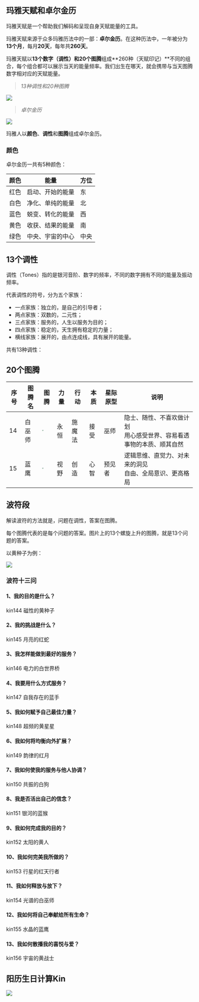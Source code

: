 ## 玛雅天赋和卓尔金历

玛雅天赋是一个帮助我们解码和呈现自身天赋能量的工具。

玛雅天赋来源于众多玛雅历法中的一部：**卓尔金历**。在这种历法中，一年被分为**13个月**，每月**20天**，每年共**260天**。

玛雅天赋以**13个数字（调性）**和**20个图腾**组成**260种（天赋印记）**不同的组合，每个组合都可以展示当天的能量频率。我们出生在哪天，就会携带与当天图腾数字相对应的天赋能量。

> *13种调性和20种图腾*

![](img/s5-5-001.png)

> *卓尔金历*

![](img/s5-5-002.png)

玛雅人以**颜色**、**调性**和**图腾**组成卓尔金历。

### 颜色

卓尔金历一共有5种颜色：

颜色|能量|方位
---|---|---
红色|启动、开始的能量|东
白色|净化、单纯的能量|北
蓝色|蜕变、转化的能量|西
黄色|收获、结果的能量|南
绿色|中央、宇宙的中心|中央

## 13个调性

调性（Tones）指的是银河音阶、数字的频率，不同的数字拥有不同的能量及振动频率。

代表调性的符号，分为五个家族：

- 一点家族：独立的，是自己的引导者；
- 两点家族：双数的，二元性；
- 三点家族：服务的，人生以服务为目的；
- 四点家族：稳定的，天生拥有稳定的力量；
- 横线家族：展开的，由点连成线，具有展开的能量。

共有13种调性：

## 20个图腾

序号|图腾名|图腾|力量|行动|本质|星际原型|说明
---|---|---|---|---|---|---|---
14|白巫师|<img src="img/s5-5-014.png"  style="zoom: 20%;" />|永恒|施魔法|接受|巫师|隐士、随性、不喜欢做计划<br>用心感受世界、容易看透事物的本质、顺其自然
15|蓝鹰|<img src="img/s5-5-015.png"  style="zoom: 20%;" />|视野|创造|心智|预见者|逻辑思维、直觉力、对未来的洞见<br>自由、全局意识、更高格局



## 波符段

解读波符的方法就是，问题在调性，答案在图腾。

每个图腾代表的是每个问题的答案。图片上的13个螺旋上升的图腾，就是13个问题的答案。

以黄种子为例：

![](img/s5-5-003.png)

### 波符十三问

#### 1、我的目的是什么？ 

kin144 磁性的黄种子

#### 2、我的挑战是什么？

kin145 月亮的红蛇 

#### 3、我怎样能做到最好的服务？

kin146 电力的白世界桥 

#### 4、我要用什么方式服务？

kin147 自我存在的蓝手 

#### 5、我如何赋予自己最佳力量？

kin148 超频的黄星星 

#### 6、我如何将均衡向外扩展？

kin149 韵律的红月 

#### 7、我如何使我的服务与他人协调？

kin150 共振的白狗  

#### 8、我是否活出自己的信念？

kin151 银河的蓝猴 

#### 9、我如何完成我的目的？

kin152 太阳的黄人 

#### 10、我如何完美我所做的？

kin153 行星的红天行者 

#### 11、我如何释放与放下？

kin154 光谱的白巫师 

#### 12、我如何将自己奉献给所有生命？

kin155 水晶的蓝鹰 

#### 13、我如何散播我的喜悦与爱？ 

kin156 宇宙的黄战士 

## 阳历生日计算Kin

![](img/s5-5-004.png)